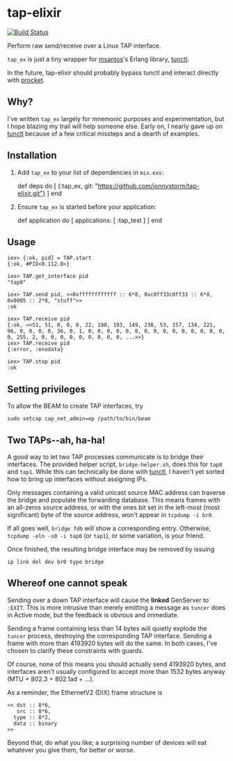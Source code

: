 # tap-elixir

[![Build Status](https://travis-ci.org/jonnystorm/tap-elixir.svg?branch=master)](https://travis-ci.org/jonnystorm/tap-elixir)

Perform raw send/receive over a Linux TAP interface.

`tap_ex` is just a tiny wrapper for [msantos](https://github.com/msantos)'s Erlang library, [tunctl](https://github.com/msantos/tunctl).

In the future, tap-elixir should probably bypass tunctl and interact directly with [procket](https://github.com/msantos/tunctl).


## Why?

I've written `tap_ex` largely for mnemonic purposes and experimentation, but I hope blazing my trail will help someone else.
Early on, I nearly gave up on [tunctl](https://github.com/msantos/tunctl) because of a few critical missteps and a dearth of examples.


## Installation

  1. Add `tap_ex` to your list of dependencies in `mix.exs`:

        def deps do
          [ {:tap_ex, git: "https://github.com/jonnystorm/tap-elixir.git"}
          ]
        end

  2. Ensure `tap_ex` is started before your application:

        def application do
          [ applications: [
              :tap_test
            ]
          ]
        end


## Usage

    iex> {:ok, pid} = TAP.start
    {:ok, #PID<0.112.0>}

    iex> TAP.get_interface pid
    "tap0"

    iex> TAP.send pid, <<0xffffffffffff :: 6*8, 0xc0ff33c0ff33 :: 6*8, 0x0005 :: 2*8, "stuff">>
    :ok

    iex> TAP.receive pid
    {:ok, <<51, 51, 0, 0, 0, 22, 190, 193, 149, 238, 53, 157, 134, 221, 96, 0, 0, 0, 0, 36, 0, 1, 0, 0, 0, 0, 0, 0, 0, 0, 0, 0, 0, 0, 0, 0, 0, 0, 255, 2, 0, 0, 0, 0, 0, 0, 0, 0, 0, ...>>}
    iex> TAP.receive pid
    {:error, :enodata}

    iex> TAP.stop pid
    :ok


## Setting privileges

To allow the BEAM to create TAP interfaces, try

    sudo setcap cap_net_admin=ep /path/to/bin/beam


## Two TAPs--ah, ha-ha!

A good way to let two TAP processes communicate is to bridge their interfaces.
The provided helper script, `bridge-helper.sh`, does this for `tap0` and `tap1`.
While this can technically be done with [tunctl](https://github.com/msantos/tunctl), I haven't yet sorted how to bring up interfaces without assigning IPs.

Only messages containing a valid unicast source MAC address can traverse the bridge and populate the forwarding database.
This means frames with an all-zeros source address, or with the ones bit set in the left-most (most significant) byte of the source address, won't appear in `tcpdump -i br0`.

If all goes well, `bridge fdb` will show a corresponding entry.
Otherwise, `tcpdump -eln -s0 -i tap0` (or `tap1`), or some variation, is your friend.

Once finished, the resulting bridge interface may be removed by issuing

    ip link del dev br0 type bridge


## Whereof one cannot speak

Sending over a down TAP interface will cause the **linked** GenServer to `:EXIT`.
This is more intrusive than merely emitting a message as `tuncer` does in Active mode, but the feedback is obvious and immediate.

Sending a frame containing less than 14 bytes will quietly explode the `tuncer` process, destroying the corresponding TAP interface.
Sending a frame with more than 4193920 bytes will do the same.
In both cases, I've chosen to clarify these constraints with guards.

Of course, none of this means you should actually send 4193920 bytes, and interfaces aren't usually configured to accept more than 1532 bytes anyway (MTU + 802.3 + 802.1ad + ...).

As a reminder, the EthernetV2 (DIX) frame structure is

    << dst :: 8*6,
       src :: 8*6,
      type :: 8*2,
      data :: binary
    >>

Beyond that, do what you like; a surprising number of devices will eat whatever you give them, for better or worse.

